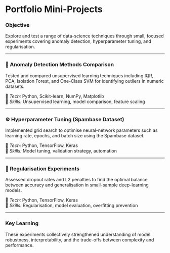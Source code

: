 # Portfolio Mini-Projects

### Objective
Explore and test a range of data-science techniques through small, focused experiments covering anomaly detection, hyperparameter tuning, and regularisation.

---

### 🧮 Anomaly Detection Methods Comparison
Tested and compared unsupervised learning techniques including IQR, PCA, Isolation Forest, and One-Class SVM for identifying outliers in numeric datasets.

🔹 *Tech:* Python, Scikit-learn, NumPy, Matplotlib  
🔹 *Skills:* Unsupervised learning, model comparison, feature scaling

---

### ⚙️ Hyperparameter Tuning (Spambase Dataset)
Implemented grid search to optimise neural-network parameters such as learning rate, epochs, and batch size using the Spambase dataset.

🔹 *Tech:* Python, TensorFlow, Keras  
🔹 *Skills:* Model tuning, validation strategy, automation

---

### 🧠 Regularisation Experiments
Assessed dropout rates and L2 penalties to find the optimal balance between accuracy and generalisation in small-sample deep-learning models.

🔹 *Tech:* Python, TensorFlow, Keras  
🔹 *Skills:* Regularisation, model evaluation, overfitting prevention

---

### Key Learning
These experiments collectively strengthened understanding of model robustness, interpretability, and the trade-offs between complexity and performance.

